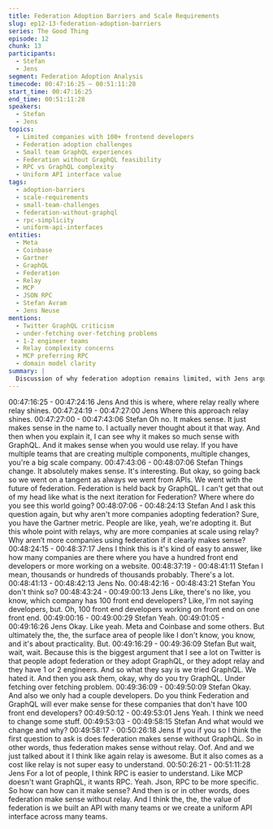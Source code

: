 ```yaml
---
title: Federation Adoption Barriers and Scale Requirements
slug: ep12-13-federation-adoption-barriers
series: The Good Thing
episode: 12
chunk: 13
participants:
  - Stefan
  - Jens
segment: Federation Adoption Analysis
timecode: 00:47:16:25 – 00:51:11:28
start_time: 00:47:16:25
end_time: 00:51:11:28
speakers:
  - Stefan
  - Jens
topics:
  - Limited companies with 100+ frontend developers
  - Federation adoption challenges
  - Small team GraphQL experiences
  - Federation without GraphQL feasibility
  - RPC vs GraphQL complexity
  - Uniform API interface value
tags:
  - adoption-barriers
  - scale-requirements
  - small-team-challenges
  - federation-without-graphql
  - rpc-simplicity
  - uniform-api-interfaces
entities:
  - Meta
  - Coinbase
  - Gartner
  - GraphQL
  - Federation
  - Relay
  - MCP
  - JSON RPC
  - Stefan Avram
  - Jens Neuse
mentions:
  - Twitter GraphQL criticism
  - under-fetching over-fetching problems
  - 1-2 engineer teams
  - Relay complexity concerns
  - MCP preferring RPC
  - domain model clarity
summary: |
  Discussion of why federation adoption remains limited, with Jens arguing that few companies actually have 100+ frontend developers working on one frontend. Stefan challenges this by noting small teams trying GraphQL and failing, leading to the question of whether federation makes sense without GraphQL/Relay, given RPC's simplicity compared to GraphQL's complexity.
---
```


00:47:16:25 - 00:47:24:16
Jens
And this is where, where relay really where relay shines.
00:47:24:19 - 00:47:27:00
Jens
Where this approach relay shines.
00:47:27:00 - 00:47:43:06
Stefan
Oh no. It makes sense. It just makes sense in the name to. I actually never thought about it that
way. And then when you explain it, I can see why it makes so much sense with GraphQL. And it
makes sense when you would use relay. If you have multiple teams that are creating multiple
components, multiple changes, you're a big scale company.
00:47:43:06 - 00:48:07:06
Stefan
Things change. It absolutely makes sense. It's interesting. But okay, so going back so we went
on a tangent as always we went from APIs. We went with the future of federation. Federation is
held back by GraphQL. I can't get that out of my head like what is the next iteration for
Federation? Where where do you see this world going?
00:48:07:06 - 00:48:24:13
Stefan
And I ask this question again, but why aren't more companies adopting federation? Sure, you
have the Gartner metric. People are like, yeah, we're adopting it. But this whole point with
relays, why are more companies at scale using relay? Why aren’t more companies using
federation if it clearly makes sense?
00:48:24:15 - 00:48:37:17
Jens
I think this is it's kind of easy to answer, like how many companies are there where you have a
hundred front end developers or more working on a website.
00:48:37:19 - 00:48:41:11
Stefan
I mean, thousands or hundreds of thousands probably. There's a lot.
00:48:41:13 - 00:48:42:13
Jens
No.
00:48:42:16 - 00:48:43:21
Stefan
You don't think so?
00:48:43:24 - 00:49:00:13
Jens
Like, there's no like, you know, which company has 100 front end developers? Like, I'm not
saying developers, but. Oh, 100 front end developers working on front end on one front end.
00:49:00:16 - 00:49:00:29
Stefan
Yeah.
00:49:01:05 - 00:49:16:26
Jens
Okay. Like yeah. Meta and Coinbase and some others. But ultimately the, the, the surface area
of people like I don't know, you know, and it's about practicality. But.
00:49:16:29 - 00:49:36:09
Stefan
But wait, wait, wait. Because this is the biggest argument that I see a lot on Twitter is that
people adopt federation or they adopt GraphQL, or they adopt relay and they have 1 or 2
engineers. And so what they say is we tried GraphQL. We hated it. And then you ask them,
okay, why do you try GraphQL. Under fetching over fetching problem.
00:49:36:09 - 00:49:50:09
Stefan
Okay. And also we only had a couple developers. Do you think Federation and GraphQL will
ever make sense for these companies that don't have 100 front end developers?
00:49:50:12 - 00:49:53:01
Jens
Yeah. I think we need to change some stuff.
00:49:53:03 - 00:49:58:15
Stefan
And what would we change and why?
00:49:58:17 - 00:50:26:18
Jens
If you if you so I think the first question to ask is does federation makes sense without GraphQL.
So in other words, thus federation makes sense without relay. Oof. And and we just talked about
it I think like again relay is awesome. But it also comes as a cost like relay is not super easy to
understand.
00:50:26:21 - 00:51:11:28
Jens
For a lot of people, I think RPC is easier to understand. Like MCP doesn't want GraphQL, it
wants RPC. Yeah. Json, RPC to be more specific. So how can how can it make sense? And
then is or in other words, does federation make sense without relay. And I think the, the, the
value of federation is we built an API with many teams or we create a uniform API interface
across many teams.